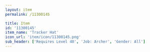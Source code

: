 ```yaml
---
layout: item
permalink: /11300145

title: Item
id: '11300145'
item_name: 'Tracker Hat'
icon_url: 'item/icon/11300145.png'
sub_header: ['Requires Level 40', 'Job: Archer', 'Gender: All']
---
```

